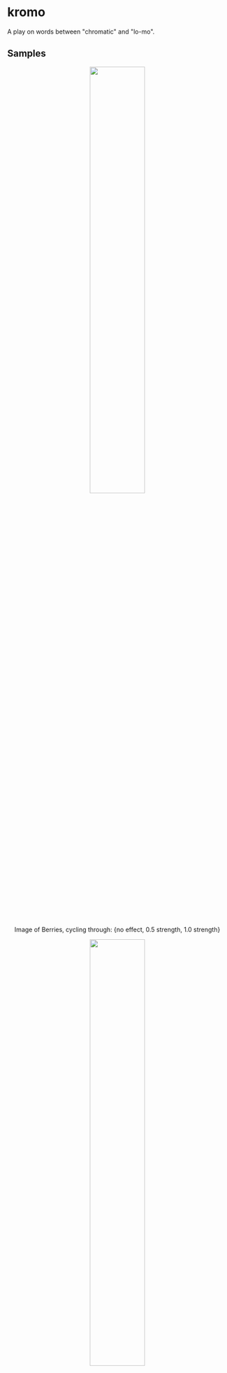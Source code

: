 # kromo
A play on words between "chromatic" and "lo-mo".
## Samples
<p align="center">
  <img src=https://github.com/yoonsikp/chromate/blob/master/output.gif?raw=true width=50%>
 </p>
 <p align="center">
  Image of Berries, cycling through: {no effect, 0.5 strength, 1.0 strength}
</p>
<p align="center">
  <img src=https://github.com/yoonsikp/chromate/blob/master/chosen8_chromatic.jpg?raw=true width=50%>
  </p>
  <p align="center">
  Image of Flowers, 0.5 strength
</p>

## Usage
```
$ python3 kromo.py chosen8.jpg

Original Image details: JPEG (1962, 2615) RGB
Dimensions must be odd, automatically cropping...
New dimensions: (1961, 2615)
Completed in: 67.25719666481018s
```
